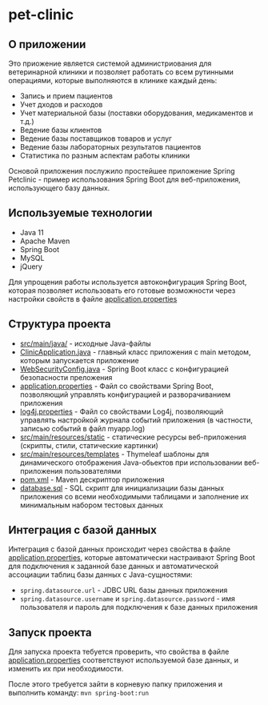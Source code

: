 # pet-clinic

## О приложении

Это приожение является системой администриования для ветеринарной клиники и позволяет работать со всем рутинными операциями, которые выполняются в клинике каждый день:
- Запись и прием пациентов
- Учет дходов и расходов
- Учет материальной базы (поставки оборудования, медикаментов и т.д.)
- Ведение базы клиентов
- Ведение базы поставщиков товаров и услуг
- Ведение базы лабораторных результатов пациентов
- Статистика по разным аспектам работы клиники

Основой приложения послужило простейшее приложение Spring Petclinic - пример использования Spring Boot для веб-приложения, использующего базу данных. 

## Используемые технологии

- Java 11
- Apache Maven
- Spring Boot
- MySQL
- jQuery

Для упрощения работы используется автоконфигурация Spring Boot, которая позволяет использовать его готовые возможности через настройки свойств в файле [application.properties](src/main/resources/application.properties)

## Структура проекта

- [src/main/java/](src/main/java/) - исходные Java-файлы
- [ClinicApplication.java](src/main/java/com/home/project/pet/clinic/ClinicApplication.java) - главный класс приложения с main методом, которым запускается приложение
- [WebSecurityConfig.java](src/main/java/com/home/project/pet/clinic/web/security/WebSecurityConfig.java) - Spring Boot класс с конфигурацией безопасности преложения
- [application.properties](src/main/resources/application.properties) - Файл со свойствами Spring Boot, позволяющий управлять конфигурацией и разворачиванием приложения
- [log4j.properties](src/main/resources/log4j.properties) - Файл со свойствами Log4j, позволяющий управлять настройкой журнала событий приложения (в частности, записью событий в файл myapp.log)
- [src/main/resources/static](src/main/resources/static) - статические ресурсы веб-приложения (скрипты, стили, статические картинки)
- [src/main/resources/templates](src/main/resources/templates) - Thymeleaf шаблоны для динамического отображения Java-обьектов при использовании веб-приложения пользователями
- [pom.xml](pom.xml) - Maven дескриптор приложения
- [database.sql](database.sql) - SQL скрипт для инициализации базы данных приложения со всеми необходимыми таблицами и заполнение их минимальным набором тестовых данных

## Интеграция с базой данных

Интеграция с базой данных происходит через свойства в файле [application.properties](src/main/resources/application.properties), которые автоматически настраивают Spring Boot для подключения к заданной базе данных и автоматической ассоциации таблиц базы данных с Java-сущностями:
- `spring.datasource.url` - JDBC URL базы данных приложения
- `spring.datasource.username` и `spring.datasource.password` - имя пользователя и пароль для подключения к базе данных приложения

## Запуск проекта

Для запуска проекта тебуется проверить, что свойства в файле [application.properties](src/main/resources/application.properties) соответствуют используемой базе данных, и изменить их при необходимости.

После этого требуется зайти в корневую папку приложения и выполнить команду:
```mvn spring-boot:run```

